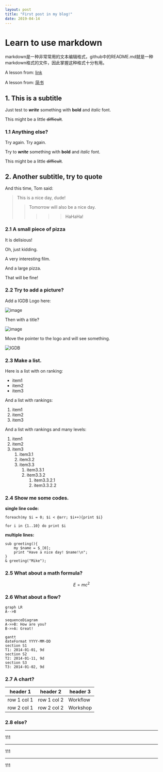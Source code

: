```yaml
---
layout: post
title: "First post in my blog!"
date: 2019-04-14
---
```

# Learn to use markdown

markdown是一种非常常用的文本编辑格式，github中的README.md就是一种markdown格式的文件，因此掌握这种格式十分有用。

A lesson from: [link](https://www.jianshu.com/p/191d1e21f7ed)

A lesson from: [简书](https://www.jianshu.com/p/191d1e21f7ed)

## 1. This is a subtitle

Just test to ***write*** something with **bold** and *italic* font.

This might be a little ~~difficult~~.

### 1.1 Anything else?
Try again.
Try again.

Try to ***write*** something with **bold** and *italic* font.

This might be a little ~~difficult~~.

## 2. Another subtitle, try to quote

And this time, Tom said:
>This is a nice day, dude!
>>Tomorrow will also be a nice day.
>>>>>HaHaHa!

### 2.1 A small piece of pizza
It is delisious!

Oh, just kidding.

A very interesting film.

And a large pizza.

That will be fine!

### 2.2 Try to add a picture?
Add a IGDB Logo here:

![image](http://www.genetics.ac.cn/images/cnq01logo.gif)

Then with a title?

![image](http://www.genetics.ac.cn/images/cnq01logo.gif "IGDB, CAS")

Move the pointer to the logo and will see something.

![IGDB](http://www.genetics.ac.cn/images/cnq01logo.gif "IGDB, CAS")

### 2.3 Make a list.
Here is a list with on ranking:

- item1
- item2
- item3

And a list with rankings:
1. item1
2. item2
3. item3

And a list with rankings and many levels:
1. item1
2. item2
3. item3
   1. item3.1
   2. item3.2
   3. item3.3
      1. item3.3.1
      2. item3.3.2
         1. item3.3.2.1
         2. item3.3.2.2

### 2.4 Show me some codes.

**single line code:**

`foreach(my $i = 0; $i < @arr; $i++){print $i}`

`for i in {1..10} do print $i`

**multiple lines:**

```
sub greeting(){
    my $name = $_[0];
    print "Have a nice day! $name!\n";
}
& greeting("Mike");
```

### 2.5 What about a math formula?


```math
E = mc^2
```

### 2.6 What about a flow?

```
graph LR
A-->B
```

```
sequenceDiagram
A->>B: How are you?
B->>A: Great!
```

```
gantt
dateFormat YYYY-MM-DD
section S1
T1: 2014-01-01, 9d
section S2
T2: 2014-01-11, 9d
section S3
T3: 2014-01-02, 9d
```

### 2.7 A chart?

header 1 | header 2 | header 3
---|---|---
row 1 col 1 | row 1 col 2 | Workflow
row 2 col 1 | row 2 col 2 | Workshop

### 2.8 else?


---
111


---
111


---
111


